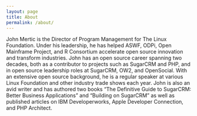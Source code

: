```yaml
---
layout: page
title: About
permalink: /about/
---
```


John Mertic is the Director of Program Management for The Linux Foundation. Under his leadership, he has helped ASWF, ODPi, Open Mainframe Project, and R Consortium accelerate open source innovation and transform industries. John has an open source career spanning two decades, both as a contributor to projects such as SugarCRM and PHP, and in open source leadership roles at SugarCRM, OW2, and OpenSocial. With an extensive open source background, he is a regular speaker at various Linux Foundation and other industry trade shows each year. John is also an avid writer and has authored two books “The Definitive Guide to SugarCRM: Better Business Applications” and “Building on SugarCRM” as well as published articles on IBM Developerworks, Apple Developer Connection, and PHP Architect. 
